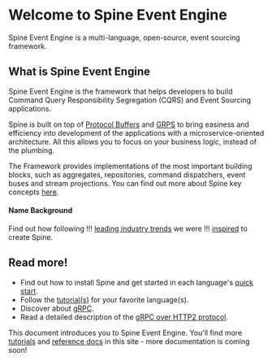 # Welcome to Spine Event Engine

Spine Event Engine is a multi-language, open-source, event sourcing framework.



## What is Spine Event Engine

Spine Event Engine is the framework that helps developers to build Command Query Responsibility Segregation (CQRS) and Event Sourcing applications. 

Spine is built on top of [Protocol Buffers](https://developers.google.com/protocol-buffers/docs/overview) and [GRPS](http://www.grpc.io/docs/) to bring easiness and efficiency into development of the applications with a microservice-oriented architecture. All this allows you to focus on your business logic, instead of the plumbing.



The Framework provides implementations of the most important building blocks, such as aggregates, repositories, command dispatchers, event buses and stream projections. 
You can find out more about Spine key concepts [here](concepts.md).
 
#### Name Background 
Find out how following !!! [leading industry trends](/docs/guides/priorart.html) we were !!! [inspired](/docs/guides/motivation.html) to create Spine. 

## Read more!

- Find out how to install Spine and get started in each language's [quick start](/docs/guides/start.html).
- Follow the [tutorial(s)](/docs/tutorials/principles.html) for your favorite language(s).
- Discover about <a href = "http://www.grpc.io/docs/">gRPC</a>.
- Read a detailed description of the <a href ="http://www.grpc.io/docs/guides/wire.html">gRPC over HTTP2 protocol</a>.



This document introduces you to Spine Event Engine. You'll find more <a href="/docs/tutorials/principles.html/">tutorials</a> and <a href="/docs/reference/">reference docs</a> in this site - more documentation is coming soon!